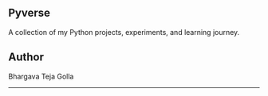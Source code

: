 ## Pyverse

A collection of my Python projects, experiments, and learning journey.
## Author

Bhargava Teja Golla

---
